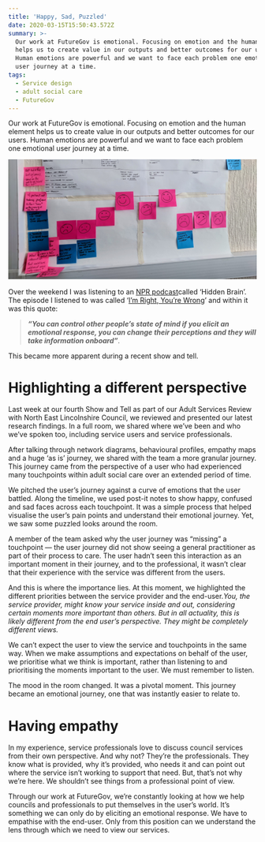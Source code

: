 ```yaml
---
title: 'Happy, Sad, Puzzled'
date: 2020-03-15T15:50:43.572Z
summary: >-
  Our work at FutureGov is emotional. Focusing on emotion and the human element
  helps us to create value in our outputs and better outcomes for our users.
  Human emotions are powerful and we want to face each problem one emotional
  user journey at a time.
tags:
  - Service design
  - adult social care
  - FutureGov
---
```

Our work at FutureGov is emotional. Focusing on emotion and the human element helps us to create value in our outputs and better outcomes for our users. Human emotions are powerful and we want to face each problem one emotional user journey at a time.

![Journey map](/static/img/1_s3ax8etq72gsf5jauhvfdw.jpeg "Journey map")

Over the weekend I was listening to an [NPR podcast](https://www.npr.org/podcasts/510308/hidden-brain)called ‘Hidden Brain’. The episode I listened to was called ‘[I’m Right, You’re Wrong](https://one.npr.org/?sharedMediaId=519234721:520046420)’ and within it was this quote:

> ***“You can control other people’s state of mind if you elicit an emotional response, you can change their perceptions and they will take information onboard”***.

This became more apparent during a recent show and tell.

# **Highlighting a different perspective**

Last week at our fourth Show and Tell as part of our Adult Services Review with North East Lincolnshire Council, we reviewed and presented our latest research findings. In a full room, we shared where we’ve been and who we’ve spoken too, including service users and service professionals.

After talking through network diagrams, behavioural profiles, empathy maps and a huge ‘as is’ journey, we shared with the team a more granular journey. This journey came from the perspective of a user who had experienced many touchpoints within adult social care over an extended period of time.

We pitched the user’s journey against a curve of emotions that the user battled. Along the timeline, we used post-it notes to show happy, confused and sad faces across each touchpoint. It was a simple process that helped visualise the user’s pain points and understand their emotional journey. Yet, we saw some puzzled looks around the room.

A member of the team asked why the user journey was “missing” a touchpoint — the user journey did not show seeing a general practitioner as part of their process to care. The user hadn’t seen this interaction as an important moment in their journey, and to the professional, it wasn’t clear that their experience with the service was different from the users.

And this is where the importance lies. At this moment, we highlighted the different priorities between the service provider and the end-user.*You, the service provider, might know your service inside and out, considering certain moments more important than others. But in all actuality, this is likely different from the end user’s perspective. They might be completely different views.*

We can’t expect the user to view the service and touchpoints in the same way. When we make assumptions and expectations on behalf of the user, we prioritise what we think is important, rather than listening to and prioritising the moments important to the user. We must remember to listen.

The mood in the room changed. It was a pivotal moment. This journey became an emotional journey, one that was instantly easier to relate to.

# **Having empathy**

In my experience, service professionals love to discuss council services from their own perspective. And why not? They’re the professionals. They know what is provided, why it’s provided, who needs it and can point out where the service isn’t working to support that need. But, that’s not why we’re here. We shouldn’t see things from a professional point of view.

Through our work at FutureGov, we’re constantly looking at how we help councils and professionals to put themselves in the user’s world. It’s something we can only do by eliciting an emotional response. We have to empathise with the end-user. Only from this position can we understand the lens through which we need to view our services.